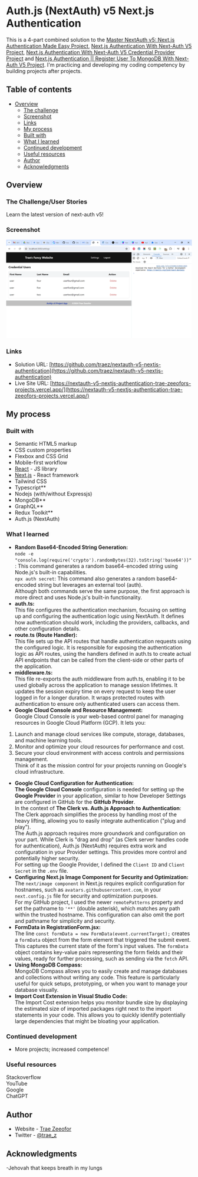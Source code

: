 # Auth.js (NextAuth) v5 Next.js Authentication

This is a 4-part combined solution to the [Master NextAuth v5: Next.js Authentication Made Easy Project](https://www.youtube.com/watch?v=4BjowsolXmw), [Next.js Authentication With Next-Auth V5 Project](https://www.youtube.com/watch?v=O8Ae6MC5bf4), [Next.js Authentication With Next-Auth V5 Credential Provider Project](https://www.youtube.com/watch?v=4m7u7zGbdTI) and [Next.js Authentication || Register User To MongoDB With Next-Auth V5 Project](https://www.youtube.com/watch?v=5kmZAqc2Jeg). I'm practicing and developing my coding competency by building projects after projects.

## Table of contents

- [Overview](#overview)
  - [The challenge](#the-challenge)
  - [Screenshot](#screenshot)
  - [Links](#links)
  - [My process](#my-process)
  - [Built with](#built-with)
  - [What I learned](#what-i-learned)
  - [Continued development](#continued-development)
  - [Useful resources](#useful-resources)
  - [Author](#author)
  - [Acknowledgments](#acknowledgments)

## Overview

### The Challenge/User Stories

Learn the latest version of next-auth v5!

### Screenshot

![](public/screenshot-desktop.png)

### Links

- Solution URL: [https://github.com/traez/nextauth-v5-nextjs-authentication](https://github.com/traez/nextauth-v5-nextjs-authentication)
- Live Site URL: [https://nextauth-v5-nextjs-authentication-trae-zeeofors-projects.vercel.app/](https://nextauth-v5-nextjs-authentication-trae-zeeofors-projects.vercel.app/)

## My process

### Built with

- Semantic HTML5 markup
- CSS custom properties
- Flexbox and CSS Grid
- Mobile-first workflow
- [React](https://reactjs.org/) - JS library
- [Next.js](https://nextjs.org/) - React framework
- Tailwind CSS
- Typescript**
- Nodejs (with/without Expressjs)
- MongoDB**  
- GraphQL**    
- Redux Toolkit**  
- Auth.js (NextAuth)   

### What I learned
   
- **Random Base64-Encoded String Generation:**  
`node -e "console.log(require('crypto').randomBytes(32).toString('base64'))"`: This command generates a random base64-encoded string using Node.js's built-in capabilities.  
`npx auth secret`: This command also generates a random base64-encoded string but leverages an external tool (auth).  
Although both commands serve the same purpose, the first approach is more direct and uses Node.js's built-in functionality.
- **auth.ts:**  
This file configures the authentication mechanism, focusing on setting up and configuring the authentication logic using NextAuth. It defines how authentication should work, including the providers, callbacks, and other configuration details. 
- **route.ts (Route Handler):**  
This file sets up the API routes that handle authentication requests using the configured logic. It is responsible for exposing the authentication logic as API routes, using the handlers defined in auth.ts to create actual API endpoints that can be called from the client-side or other parts of the application. 
- **middleware.ts:**  
This file re-exports the auth middleware from auth.ts, enabling it to be used globally across the application to manage session lifetimes. It updates the session expiry time on every request to keep the user logged in for a longer duration. It wraps protected routes with authentication to ensure only authenticated users can access them.  
- **Google Cloud Console and Resource Management:**  
Google Cloud Console is your web-based control panel for managing resources in Google Cloud Platform (GCP). It lets you:  
1) Launch and manage cloud services like compute, storage, databases, and machine learning tools.  
2) Monitor and optimize your cloud resources for performance and cost.  
3) Secure your cloud environment with access controls and permissions management.  
Think of it as the mission control for your projects running on Google's cloud infrastructure.  
- **Google Cloud Configuration for Authentication:**    
**The Google Cloud Console** configuration is needed for setting up the **Google Provider** in your application, similar to how Developer Settings are configured in GitHub for the **GitHub Provider**.  
In the context of **The Clerk vs. Auth.js Approach to Authentication**:
The Clerk approach simplifies the process by handling most of the heavy lifting, allowing you to easily integrate authentication ("plug and play").  
The Auth.js approach requires more groundwork and configuration on your part. While Clerk is "drag and drop" (as Clerk server handles code for authentication), Auth.js (NextAuth) requires extra work and configuration in your Provider settings. This provides more control and potentially higher security.  
For setting up the Google Provider, I defined the `Client ID` and `Client Secret` in the `.env` file.
- **Configuring Next.js Image Component for Security and Optimization:**  
The `next/image component` in Next.js requires explicit configuration for hostnames, such as `avatars.githubusercontent.com`, in your `next.config.js` file for security and optimization purposes.  
For my GitHub project, I used the newer `remotePatterns` property and set the pathname to `'**'` (double asterisk), which matches any path within the trusted hostname. This configuration can also omit the port and pathname for simplicity and security.  
- **FormData in RegistrationForm.jsx:**   
The line `const formData = new FormData(event.currentTarget);` creates a `formData` object from the form element that triggered the submit event. This captures the current state of the form's input values. The `formData` object contains key-value pairs representing the form fields and their values, ready for further processing, such as sending via the `fetch` API. 
- **Using MongoDB Compass:**  
MongoDB Compass allows you to easily create and manage databases and collections without writing any code. This feature is particularly useful for quick setups, prototyping, or when you want to manage your database visually. 
- **Import Cost Extension in Visual Studio Code:**    
The Import Cost extension helps you monitor bundle size by displaying the estimated size of imported packages right next to the import statements in your code. This allows you to quickly identify potentially large dependencies that might be bloating your application.   

### Continued development

- More projects; increased competence!

### Useful resources

Stackoverflow  
YouTube  
Google  
ChatGPT

## Author

- Website - [Trae Zeeofor](https://github.com/traez)
- Twitter - [@trae_z](https://twitter.com/trae_z)

## Acknowledgments

-Jehovah that keeps breath in my lungs
